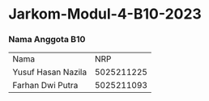 # Jarkom-Modul-4-B10-2023

### Nama Anggota B10
 <table>
 	<tr>
 		<td> Nama </td>
 		<td> NRP </td>
 	</tr>
 	<tr>
 		<td> Yusuf Hasan Nazila </td>
 		<td> 5025211225</td>
 	</tr>
	 <tr>
		 <td> Farhan Dwi Putra </td>
 		<td> 5025211093</td>
	 </tr>
 </table>
